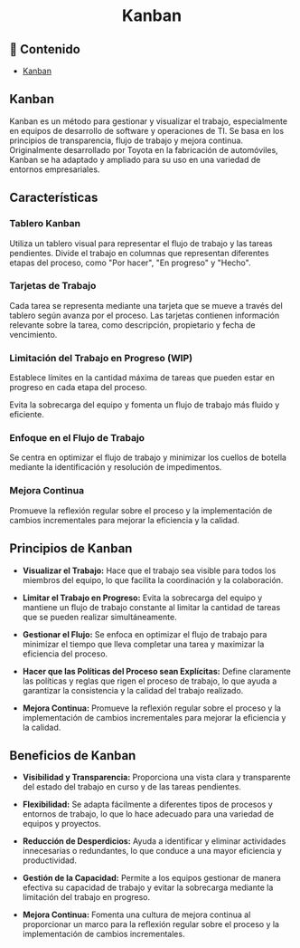 <h1 align="center">Kanban</h1>

<h2>📑 Contenido</h2>

- [Kanban](#kanban)

## Kanban

Kanban es un método para gestionar y visualizar el trabajo, especialmente en equipos de desarrollo de software y operaciones de TI. Se basa en los principios de transparencia, flujo de trabajo y mejora continua. Originalmente desarrollado por Toyota en la fabricación de automóviles, Kanban se ha adaptado y ampliado para su uso en una variedad de entornos empresariales.

## Características

### Tablero Kanban

Utiliza un tablero visual para representar el flujo de trabajo y las tareas pendientes.
Divide el trabajo en columnas que representan diferentes etapas del proceso, como "Por hacer", "En progreso" y "Hecho".

### Tarjetas de Trabajo

Cada tarea se representa mediante una tarjeta que se mueve a través del tablero según avanza por el proceso.
Las tarjetas contienen información relevante sobre la tarea, como descripción, propietario y fecha de vencimiento.

### Limitación del Trabajo en Progreso (WIP)

Establece límites en la cantidad máxima de tareas que pueden estar en progreso en cada etapa del proceso.

Evita la sobrecarga del equipo y fomenta un flujo de trabajo más fluido y eficiente.

### Enfoque en el Flujo de Trabajo

Se centra en optimizar el flujo de trabajo y minimizar los cuellos de botella mediante la identificación y resolución de impedimentos.

### Mejora Continua

Promueve la reflexión regular sobre el proceso y la implementación de cambios incrementales para mejorar la eficiencia y la calidad.

## Principios de Kanban

- **Visualizar el Trabajo:** Hace que el trabajo sea visible para todos los miembros del equipo, lo que facilita la coordinación y la colaboración.

- **Limitar el Trabajo en Progreso:** Evita la sobrecarga del equipo y mantiene un flujo de trabajo constante al limitar la cantidad de tareas que se pueden realizar simultáneamente.

- **Gestionar el Flujo:** Se enfoca en optimizar el flujo de trabajo para minimizar el tiempo que lleva completar una tarea y maximizar la eficiencia del proceso.

- **Hacer que las Políticas del Proceso sean Explícitas:** Define claramente las políticas y reglas que rigen el proceso de trabajo, lo que ayuda a garantizar la consistencia y la calidad del trabajo realizado.

- **Mejora Continua:** Promueve la reflexión regular sobre el proceso y la implementación de cambios incrementales para mejorar la eficiencia y la calidad.

## Beneficios de Kanban

- **Visibilidad y Transparencia:** Proporciona una vista clara y transparente del estado del trabajo en curso y de las tareas pendientes.

- **Flexibilidad:** Se adapta fácilmente a diferentes tipos de procesos y entornos de trabajo, lo que lo hace adecuado para una variedad de equipos y proyectos.

- **Reducción de Desperdicios:** Ayuda a identificar y eliminar actividades innecesarias o redundantes, lo que conduce a una mayor eficiencia y productividad.

- **Gestión de la Capacidad:** Permite a los equipos gestionar de manera efectiva su capacidad de trabajo y evitar la sobrecarga mediante la limitación del trabajo en progreso.

- **Mejora Continua:** Fomenta una cultura de mejora continua al proporcionar un marco para la reflexión regular sobre el proceso y la implementación de cambios incrementales.
